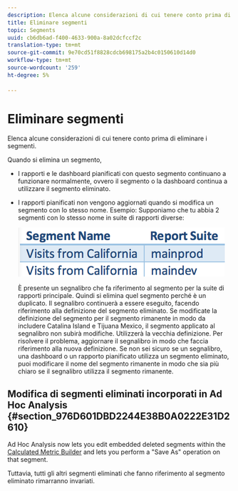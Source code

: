 ```yaml
---
description: Elenca alcune considerazioni di cui tenere conto prima di eliminare i segmenti.
title: Eliminare segmenti
topic: Segments
uuid: cb6db6ad-f400-4633-900a-8a02dcfccf2c
translation-type: tm+mt
source-git-commit: 9e70cd51f8828cdcb698175a2b4c0150610d14d0
workflow-type: tm+mt
source-wordcount: '259'
ht-degree: 5%

---
```



# Eliminare segmenti

Elenca alcune considerazioni di cui tenere conto prima di eliminare i segmenti.

Quando si elimina un segmento,

* I rapporti e le dashboard pianificati con questo segmento continuano a funzionare normalmente, ovvero il segmento o la dashboard continua a utilizzare il segmento eliminato.
* I rapporti pianificati non vengono aggiornati quando si modifica un segmento con lo stesso nome. Esempio: Supponiamo che tu abbia 2 segmenti con lo stesso nome in suite di rapporti diverse:

   ![](assets/duplicate_seg_names.png)

   È presente un segnalibro che fa riferimento al segmento per la suite di rapporti principale. Quindi si elimina quel segmento perché è un duplicato. Il segnalibro continuerà a essere eseguito, facendo riferimento alla definizione del segmento eliminato. Se modificate la definizione del segmento per il segmento rimanente in modo da includere Catalina Island e Tijuana Mexico, il segmento applicato al segnalibro non subirà modifiche. Utilizzerà la vecchia definizione. Per risolvere il problema, aggiornare il segnalibro in modo che faccia riferimento alla nuova definizione. Se non sei sicuro se un segnalibro, una dashboard o un rapporto pianificato utilizza un segmento eliminato, puoi modificare il nome del segmento rimanente in modo che sia più chiaro se il segnalibro utilizza il segmento rimanente.

## Modifica di segmenti eliminati incorporati in  Ad Hoc Analysis {#section_976D601DBD2244E38B0A0222E31D2610}

Ad Hoc Analysis now lets you edit embedded deleted segments within the [Calculated Metric Builder](https://docs.adobe.com/content/help/it-IT/analytics/components/calculated-metrics/cm-overview.html) and lets you perform a &quot;Save As&quot; operation on that segment.

Tuttavia, tutti gli altri segmenti eliminati che fanno riferimento al segmento eliminato rimarranno invariati.

